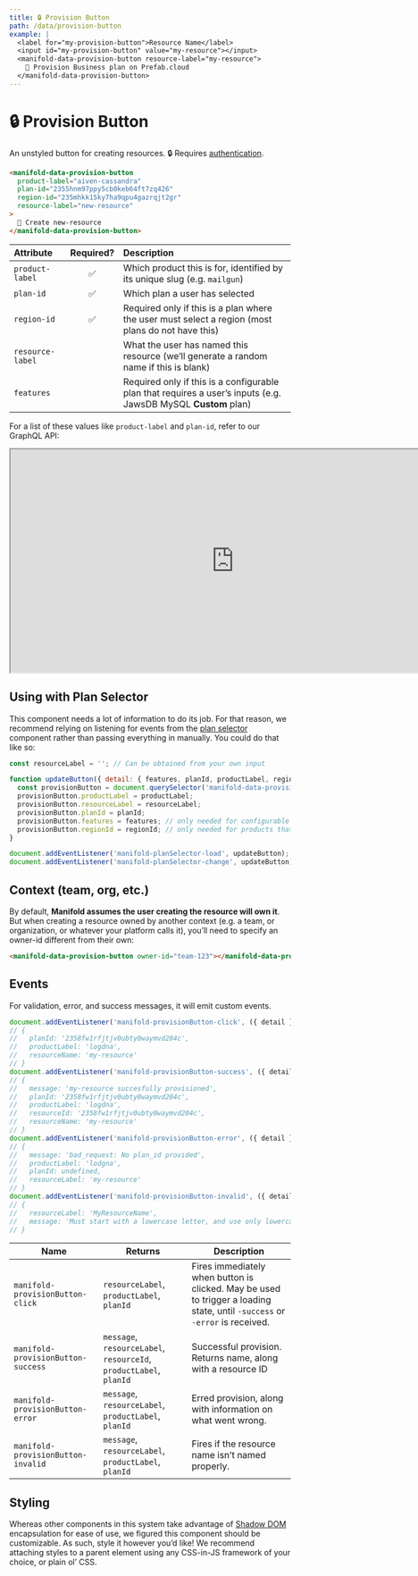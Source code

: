 ```yaml
---
title: 🔒 Provision Button
path: /data/provision-button
example: |
  <label for="my-provision-button">Resource Name</label>
  <input id="my-provision-button" value="my-resource"></input>
  <manifold-data-provision-button resource-label="my-resource">
    🚀 Provision Business plan on Prefab.cloud
  </manifold-data-provision-button>
---
```


# 🔒 Provision Button

An unstyled button for creating resources. 🔒 Requires [authentication][auth].

```html
<manifold-data-provision-button
  product-label="aiven-cassandra"
  plan-id="2355hnm97ppy5cb0keb64ft7zq426"
  region-id="235mhkk15ky7ha9qpu4gazrqjt2gr"
  resource-label="new-resource"
>
  🚀 Create new-resource
</manifold-data-provision-button>
```

| Attribute        | Required? | Description                                                                                                    |
| :--------------- | :-------: | :------------------------------------------------------------------------------------------------------------- |
| `product-label`  |    ✅     | Which product this is for, identified by its unique slug (e.g. `mailgun`)                                      |
| `plan-id`        |    ✅     | Which plan a user has selected                                                                                 |
| `region-id`      |    ✅     | Required only if this is a plan where the user must select a region (most plans do not have this)              |
| `resource-label` |           | What the user has named this resource (we’ll generate a random name if this is blank)                          |
| `features`       |           | Required only if this is a configurable plan that requires a user’s inputs (e.g. JawsDB MySQL **Custom** plan) |

For a list of these values like `product-label` and `plan-id`, refer to our GraphQL API:

<iframe src="https://graphqlbin.com/v2/ngX3Ix" width="800" height="400"></iframe>

## Using with Plan Selector

This component needs a lot of information to do its job. For that reason, we recommend relying on
listening for events from the [plan selector][plan-selector] component rather than passing
everything in manually. You could do that like so:

```js
const resourceLabel = ''; // Can be obtained from your own input

function updateButton({ detail: { features, planId, productLabel, regionId } }) {
  const provisionButton = document.querySelector('manifold-data-provision-button');
  provisionButton.productLabel = productLabel;
  provisionButton.resourceLabel = resourceLabel;
  provisionButton.planId = planId;
  provisionButton.features = features; // only needed for configurable products such as JawsDB custom
  provisionButton.regionId = regionId; // only needed for products that allow users to choose a region
}

document.addEventListener('manifold-planSelector-load', updateButton);
document.addEventListener('manifold-planSelector-change', updateButton);
```

## Context (team, org, etc.)

By default, **Manifold assumes the user creating the resource will own it**. But when creating a
resource owned by another context (e.g. a team, or organization, or whatever your platform calls
it), you’ll need to specify an owner-id different from their own:

```html
<manifold-data-provision-button owner-id="team-123"></manifold-data-provision-button>
```

## Events

For validation, error, and success messages, it will emit custom events.

```js
document.addEventListener('manifold-provisionButton-click', ({ detail }) => console.log(detail));
// {
//   planId: '2358fw1rfjtjv0ubty0waymvd204c',
//   productLabel: 'logdna',
//   resourceName: 'my-resource'
// }
document.addEventListener('manifold-provisionButton-success', ({ detail }) => console.log(detail));
// {
//   message: 'my-resource succesfully provisioned',
//   planId: '2358fw1rfjtjv0ubty0waymvd204c',
//   productLabel: 'logdna',
//   resourceId: '2358fw1rfjtjv0ubty0waymvd204c',
//   resourceName: 'my-resource'
// }
document.addEventListener('manifold-provisionButton-error', ({ detail }) => console.log(detail));
// {
//   message: 'bad_request: No plan_id provided',
//   productLabel: 'lodgna',
//   planId: undefined,
//   resourceLabel: 'my-resource'
// }
document.addEventListener('manifold-provisionButton-invalid', ({ detail }) => console.log(detail));
// {
//   resourceLabel: 'MyResourceName',
//   message: 'Must start with a lowercase letter, and use only lowercase, numbers, and hyphens.'
// }
```

| Name                               | Returns                                                            | Description                                                                                                                 |
| ---------------------------------- | ------------------------------------------------------------------ | --------------------------------------------------------------------------------------------------------------------------- |
| `manifold-provisionButton-click`   | `resourceLabel`, `productLabel`, `planId`                          | Fires immediately when button is clicked. May be used to trigger a loading state, until `-success` or `-error` is received. |
| `manifold-provisionButton-success` | `message`, `resourceLabel`, `resourceId`, `productLabel`, `planId` | Successful provision. Returns name, along with a resource ID                                                                |
| `manifold-provisionButton-error`   | `message`, `resourceLabel`, `productLabel`, `planId`               | Erred provision, along with information on what went wrong.                                                                 |
| `manifold-provisionButton-invalid` | `message`, `resourceLabel`, `productLabel`, `planId`               | Fires if the resource name isn’t named properly.                                                                            |

## Styling

Whereas other components in this system take advantage of [Shadow DOM][shadow-dom] encapsulation for
ease of use, we figured this component should be customizable. As such, style it however you’d like!
We recommend attaching styles to a parent element using any CSS-in-JS framework of your choice, or
plain ol’ CSS.

[auth]: /advanced/authentication
[shadow-dom]: https://developers.google.com/web/fundamentals/web-components/shadowdom
[plan-selector]: /components/plan-selector
